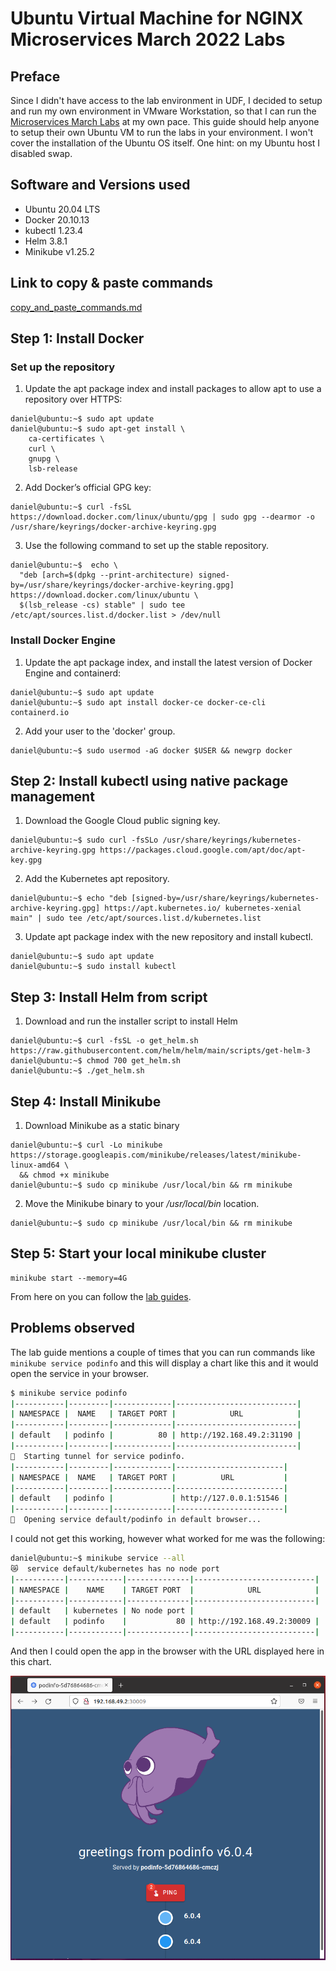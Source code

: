 # Ubuntu Virtual Machine for NGINX Microservices March 2022 Labs

## Preface
Since I didn't have access to the lab environment in UDF, I decided to setup and run my own environment in VMware Workstation, so that I can run the [Microservices March Labs](https://github.com/f5devcentral/nginx_microservices_march_labs) at my own pace.
This guide should help anyone to setup their own Ubuntu VM to run the labs in your environment.
I won't cover the installation of the Ubuntu OS itself. One hint: on my Ubuntu host I disabled swap. 

## Software and Versions used
* Ubuntu 20.04 LTS
* Docker 20.10.13
* kubectl 1.23.4
* Helm 3.8.1
* Minikube v1.25.2

## Link to copy & paste commands
[copy_and_paste_commands.md](copy_and_paste_commands.md)

## Step 1: Install Docker

### Set up the repository
1. Update the apt package index and install packages to allow apt to use a repository over HTTPS:
```shell
daniel@ubuntu:~$ sudo apt update
daniel@ubuntu:~$ sudo apt-get install \
    ca-certificates \
    curl \
    gnupg \
    lsb-release
```
2. Add Docker’s official GPG key:
```shell
daniel@ubuntu:~$ curl -fsSL https://download.docker.com/linux/ubuntu/gpg | sudo gpg --dearmor -o /usr/share/keyrings/docker-archive-keyring.gpg
```
3. Use the following command to set up the stable repository. 
```shell
daniel@ubuntu:~$  echo \
  "deb [arch=$(dpkg --print-architecture) signed-by=/usr/share/keyrings/docker-archive-keyring.gpg] https://download.docker.com/linux/ubuntu \
  $(lsb_release -cs) stable" | sudo tee /etc/apt/sources.list.d/docker.list > /dev/null
```

### Install Docker Engine
1. Update the apt package index, and install the latest version of Docker Engine and containerd:
```shell
daniel@ubuntu:~$ sudo apt update
daniel@ubuntu:~$ sudo apt install docker-ce docker-ce-cli containerd.io
```
2. Add your user to the 'docker' group. 
```shell
daniel@ubuntu:~$ sudo usermod -aG docker $USER && newgrp docker
```

## Step 2: Install kubectl using native package management
1. Download the Google Cloud public signing key.
```shell
daniel@ubuntu:~$ sudo curl -fsSLo /usr/share/keyrings/kubernetes-archive-keyring.gpg https://packages.cloud.google.com/apt/doc/apt-key.gpg
```
2. Add the Kubernetes apt repository.
```shell
daniel@ubuntu:~$ echo "deb [signed-by=/usr/share/keyrings/kubernetes-archive-keyring.gpg] https://apt.kubernetes.io/ kubernetes-xenial main" | sudo tee /etc/apt/sources.list.d/kubernetes.list
```
3. Update apt package index with the new repository and install kubectl.
```shell
daniel@ubuntu:~$ sudo apt update
daniel@ubuntu:~$ sudo install kubectl
```

## Step 3: Install Helm from script
1. Download and run the installer script to install Helm
```shell
daniel@ubuntu:~$ curl -fsSL -o get_helm.sh https://raw.githubusercontent.com/helm/helm/main/scripts/get-helm-3
daniel@ubuntu:~$ chmod 700 get_helm.sh
daniel@ubuntu:~$ ./get_helm.sh
```

## Step 4: Install Minikube
1. Download Minikube as a static binary
```shell
daniel@ubuntu:~$ curl -Lo minikube https://storage.googleapis.com/minikube/releases/latest/minikube-linux-amd64 \
  && chmod +x minikube
daniel@ubuntu:~$ sudo cp minikube /usr/local/bin && rm minikube
```
2. Move the Minikube binary to your _/usr/local/bin_ location.
```shell
daniel@ubuntu:~$ sudo cp minikube /usr/local/bin && rm minikube
```

## Step 5: Start your local minikube cluster
```shell
minikube start --memory=4G
```
From here on you can follow the [lab guides](https://github.com/f5devcentral/nginx_microservices_march_labs).

## Problems observed
The lab guide mentions a couple of times that you can run commands like `minikube service podinfo` and this will display a chart like this and it would open the service in your browser.
```bash
$ minikube service podinfo
|-----------|---------|-------------|---------------------------|
| NAMESPACE |  NAME   | TARGET PORT |            URL            |
|-----------|---------|-------------|---------------------------|
| default   | podinfo |          80 | http://192.168.49.2:31190 |
|-----------|---------|-------------|---------------------------|
🏃  Starting tunnel for service podinfo.
|-----------|---------|-------------|------------------------|
| NAMESPACE |  NAME   | TARGET PORT |          URL           |
|-----------|---------|-------------|------------------------|
| default   | podinfo |             | http://127.0.0.1:51546 |
|-----------|---------|-------------|------------------------|
🎉  Opening service default/podinfo in default browser...
```
I could not get this working, however what worked for me was the following:
```bash
daniel@ubuntu:~$ minikube service --all
😿  service default/kubernetes has no node port
|-----------|------------|--------------|---------------------------|
| NAMESPACE |    NAME    | TARGET PORT  |            URL            |
|-----------|------------|--------------|---------------------------|
| default   | kubernetes | No node port |
| default   | podinfo    |           80 | http://192.168.49.2:30009 |
|-----------|------------|--------------|---------------------------|
```
And then I could open the app in the browser with the URL displayed here in this chart.

![podinfo](assets/podinfo.png)